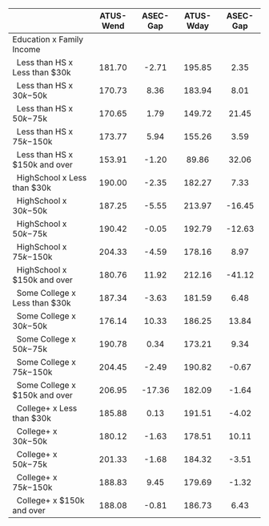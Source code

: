 
|                      |    ATUS-Wend |     ASEC-Gap |    ATUS-Wday |     ASEC-Gap |
| -------------------- | :----------: | :----------: | :----------: | :----------: |
| Education x Family Income |              |              |              |              |
| &nbsp;&nbsp;Less than HS x Less than $30k |       181.70 |        -2.71 |       195.85 |         2.35 |
| &nbsp;&nbsp;Less than HS x $30k-$50k |       170.73 |         8.36 |       183.94 |         8.01 |
| &nbsp;&nbsp;Less than HS x $50k-$75k |       170.65 |         1.79 |       149.72 |        21.45 |
| &nbsp;&nbsp;Less than HS x $75k-$150k |       173.77 |         5.94 |       155.26 |         3.59 |
| &nbsp;&nbsp;Less than HS x $150k and over |       153.91 |        -1.20 |        89.86 |        32.06 |
| &nbsp;&nbsp;HighSchool x Less than $30k |       190.00 |        -2.35 |       182.27 |         7.33 |
| &nbsp;&nbsp;HighSchool x $30k-$50k |       187.25 |        -5.55 |       213.97 |       -16.45 |
| &nbsp;&nbsp;HighSchool x $50k-$75k |       190.42 |        -0.05 |       192.79 |       -12.63 |
| &nbsp;&nbsp;HighSchool x $75k-$150k |       204.33 |        -4.59 |       178.16 |         8.97 |
| &nbsp;&nbsp;HighSchool x $150k and over |       180.76 |        11.92 |       212.16 |       -41.12 |
| &nbsp;&nbsp;Some College x Less than $30k |       187.34 |        -3.63 |       181.59 |         6.48 |
| &nbsp;&nbsp;Some College x $30k-$50k |       176.14 |        10.33 |       186.25 |        13.84 |
| &nbsp;&nbsp;Some College x $50k-$75k |       190.78 |         0.34 |       173.21 |         9.34 |
| &nbsp;&nbsp;Some College x $75k-$150k |       204.45 |        -2.49 |       190.82 |        -0.67 |
| &nbsp;&nbsp;Some College x $150k and over |       206.95 |       -17.36 |       182.09 |        -1.64 |
| &nbsp;&nbsp;College+ x Less than $30k |       185.88 |         0.13 |       191.51 |        -4.02 |
| &nbsp;&nbsp;College+ x $30k-$50k |       180.12 |        -1.63 |       178.51 |        10.11 |
| &nbsp;&nbsp;College+ x $50k-$75k |       201.33 |        -1.68 |       184.32 |        -3.51 |
| &nbsp;&nbsp;College+ x $75k-$150k |       188.83 |         9.45 |       179.69 |        -1.32 |
| &nbsp;&nbsp;College+ x $150k and over |       188.08 |        -0.81 |       186.73 |         6.43 |

